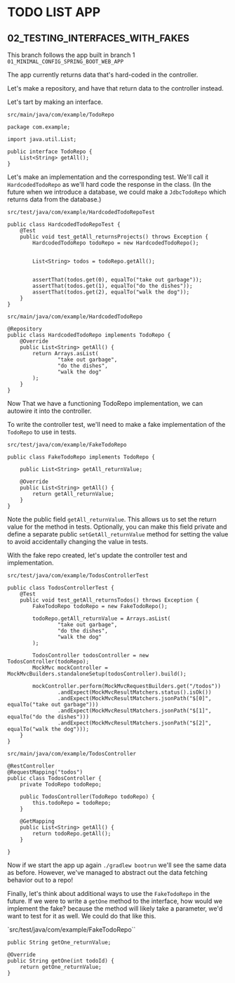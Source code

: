# TODO LIST APP
## 02_TESTING_INTERFACES_WITH_FAKES

This branch follows the app built in branch 1 `01_MINIMAL_CONFIG_SPRING_BOOT_WEB_APP`

The app currently returns data that's hard-coded in the controller.

Let's make a repository, and have that return data to the controller instead.

Let's tart by making an interface.

`src/main/java/com/example/TodoRepo`

```
package com.example;

import java.util.List;

public interface TodoRepo {
    List<String> getAll();
}
```

Let's make an implementation and the corresponding test. We'll call it `HardcodedTodoRepo` as we'll hard code the response in the class. (In the future when we introduce a database, we could make a `JdbcTodoRepo` which returns data from the database.)

`src/test/java/com/example/HardcodedTodoRepoTest`
```
public class HardcodedTodoRepoTest {
    @Test
    public void test_getAll_returnsProjects() throws Exception {
        HardcodedTodoRepo todoRepo = new HardcodedTodoRepo();


        List<String> todos = todoRepo.getAll();


        assertThat(todos.get(0), equalTo("take out garbage"));
        assertThat(todos.get(1), equalTo("do the dishes"));
        assertThat(todos.get(2), equalTo("walk the dog"));
    }
}
```

`src/main/java/com/example/HardcodedTodoRepo`
```
@Repository
public class HardcodedTodoRepo implements TodoRepo {
    @Override
    public List<String> getAll() {
        return Arrays.asList(
                "take out garbage",
                "do the dishes",
                "walk the dog"
        );
    }
}
```

Now That we have a functioning TodoRepo implementation, we can autowire it into the controller.

To write the controller test, we'll need to make a fake implementation of the `TodoRepo` to use in tests.

`src/test/java/com/example/FakeTodoRepo`
```
public class FakeTodoRepo implements TodoRepo {

    public List<String> getAll_returnValue;

    @Override
    public List<String> getAll() {
        return getAll_returnValue;
    }
}
```

Note the public field `getAll_returnValue`. This allows us to set the return value for the method in tests. Optionally, you can make this field private and define a separate public `setGetAll_returnValue` method for setting the value to avoid accidentally changing the value in tests.

With the fake repo created, let's update the controller test and implementation.

`src/test/java/com/example/TodosControllerTest`
```
public class TodosControllerTest {
    @Test
    public void test_getAll_returnsTodos() throws Exception {
        FakeTodoRepo todoRepo = new FakeTodoRepo();

        todoRepo.getAll_returnValue = Arrays.asList(
                "take out garbage",
                "do the dishes",
                "walk the dog"
        );

        TodosController todosController = new TodosController(todoRepo);
        MockMvc mockController = MockMvcBuilders.standaloneSetup(todosController).build();

        mockController.perform(MockMvcRequestBuilders.get("/todos"))
                .andExpect(MockMvcResultMatchers.status().isOk())
                .andExpect(MockMvcResultMatchers.jsonPath("$[0]", equalTo("take out garbage")))
                .andExpect(MockMvcResultMatchers.jsonPath("$[1]", equalTo("do the dishes")))
                .andExpect(MockMvcResultMatchers.jsonPath("$[2]", equalTo("walk the dog")));
    }
}
```

`src/main/java/com/example/TodosController`
```
@RestController
@RequestMapping("todos")
public class TodosController {
    private TodoRepo todoRepo;

    public TodosController(TodoRepo todoRepo) {
        this.todoRepo = todoRepo;
    }

    @GetMapping
    public List<String> getAll() {
        return todoRepo.getAll();
    }

}
```

Now if we start the app up again `./gradlew bootrun` we'll see the same data as before.
However, we've managed to abstract out the data fetching behavior out to a repo!


Finally, let's think about additional ways to use the `FakeTodoRepo` in the future.
If we were to write a `getOne` method to the interface, how would we implement the fake?
because the method will likely take a parameter, we'd want to test for it as well. We could do that like this.

`src/test/java/com/example/FakeTodoRepo``

```
public String getOne_returnValue;

@Override
public String getOne(int todoId) {
    return getOne_returnValue;
}

```
```
